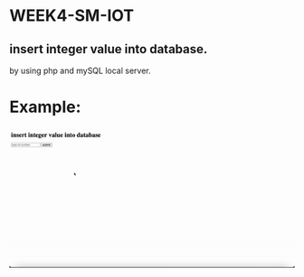 # WEEK4-SM-IOT
## insert integer value into database.
by using php and mySQL local server.  
# Example:  
![My Image](Example.gif)
